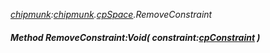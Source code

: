 _[chipmunk](../../modules/chipmunk/chipmunk-module.md):[chipmunk](../../modules/chipmunk/chipmunk-module.md).[cpSpace](../../modules/chipmunk/chipmunk-cpspace.md).RemoveConstraint_
##### Method RemoveConstraint:Void( constraint:[cpConstraint](../../modules/chipmunk/chipmunk-cpconstraint.md) )
